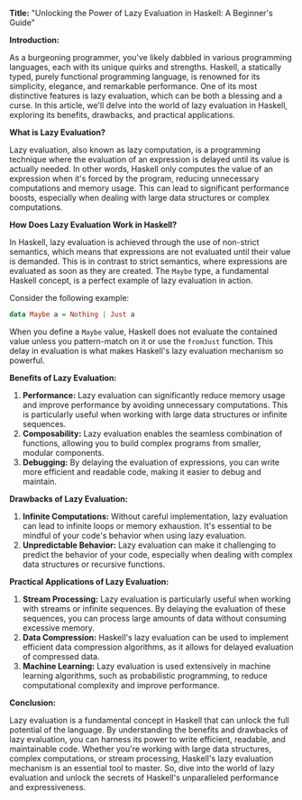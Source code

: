 **Title:** "Unlocking the Power of Lazy Evaluation in Haskell: A Beginner's Guide"

**Introduction:**

As a burgeoning programmer, you've likely dabbled in various programming languages, each with its unique quirks and strengths. Haskell, a statically typed, purely functional programming language, is renowned for its simplicity, elegance, and remarkable performance. One of its most distinctive features is lazy evaluation, which can be both a blessing and a curse. In this article, we'll delve into the world of lazy evaluation in Haskell, exploring its benefits, drawbacks, and practical applications.

**What is Lazy Evaluation?**

Lazy evaluation, also known as lazy computation, is a programming technique where the evaluation of an expression is delayed until its value is actually needed. In other words, Haskell only computes the value of an expression when it's forced by the program, reducing unnecessary computations and memory usage. This can lead to significant performance boosts, especially when dealing with large data structures or complex computations.

**How Does Lazy Evaluation Work in Haskell?**

In Haskell, lazy evaluation is achieved through the use of non-strict semantics, which means that expressions are not evaluated until their value is demanded. This is in contrast to strict semantics, where expressions are evaluated as soon as they are created. The `Maybe` type, a fundamental Haskell concept, is a perfect example of lazy evaluation in action.

Consider the following example:
```haskell
data Maybe a = Nothing | Just a
```
When you define a `Maybe` value, Haskell does not evaluate the contained value unless you pattern-match on it or use the `fromJust` function. This delay in evaluation is what makes Haskell's lazy evaluation mechanism so powerful.

**Benefits of Lazy Evaluation:**

1.  **Performance:** Lazy evaluation can significantly reduce memory usage and improve performance by avoiding unnecessary computations. This is particularly useful when working with large data structures or infinite sequences.
2.  **Composability:** Lazy evaluation enables the seamless combination of functions, allowing you to build complex programs from smaller, modular components.
3.  **Debugging:** By delaying the evaluation of expressions, you can write more efficient and readable code, making it easier to debug and maintain.

**Drawbacks of Lazy Evaluation:**

1.  **Infinite Computations:** Without careful implementation, lazy evaluation can lead to infinite loops or memory exhaustion. It's essential to be mindful of your code's behavior when using lazy evaluation.
2.  **Unpredictable Behavior:** Lazy evaluation can make it challenging to predict the behavior of your code, especially when dealing with complex data structures or recursive functions.

**Practical Applications of Lazy Evaluation:**

1.  **Stream Processing:** Lazy evaluation is particularly useful when working with streams or infinite sequences. By delaying the evaluation of these sequences, you can process large amounts of data without consuming excessive memory.
2.  **Data Compression:** Haskell's lazy evaluation can be used to implement efficient data compression algorithms, as it allows for delayed evaluation of compressed data.
3.  **Machine Learning:** Lazy evaluation is used extensively in machine learning algorithms, such as probabilistic programming, to reduce computational complexity and improve performance.

**Conclusion:**

Lazy evaluation is a fundamental concept in Haskell that can unlock the full potential of the language. By understanding the benefits and drawbacks of lazy evaluation, you can harness its power to write efficient, readable, and maintainable code. Whether you're working with large data structures, complex computations, or stream processing, Haskell's lazy evaluation mechanism is an essential tool to master. So, dive into the world of lazy evaluation and unlock the secrets of Haskell's unparalleled performance and expressiveness.